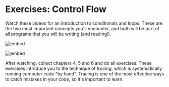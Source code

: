 # Exercises: Control Flow

Watch these videos for an introduction to conditionals and loops. These are the two most important concepts you'll encounter, and both will be part of all programs that you will be writing (and reading!). 

![embed](https://www.youtube.com/embed/1wsaV5nVC7g?autoplay=1&rel=0)

![embed](https://www.youtube.com/embed/WgX8e_O7eG8?autoplay=1&rel=0)

After watching, collect chapters 4, 5 and 6 and do all exercises. These exercises introduce you to the technique of *tracing*, which is systematically running computer code "by hand". Tracing is one of the most effective ways to catch mistakes in your code, so it's important to learn.
